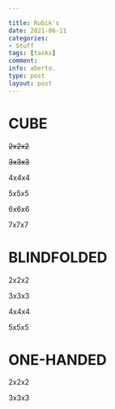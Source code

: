 ```yaml
---

title: Rubik's
date: 2021-06-11
categories:
- Stuff
tags: [tasks]
comment: 
info: aberto.
type: post
layout: post
---
```


# CUBE

~~2x2x2~~

~~3x3x3~~

4x4x4

5x5x5

6x6x6

7x7x7

# BLINDFOLDED

2x2x2

3x3x3

4x4x4

5x5x5

# ONE-HANDED

2x2x2

3x3x3
